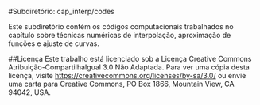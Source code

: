 #Subdiretório: cap_interp/codes

Este subdiretório contém os códigos computacionais trabalhados no capítulo sobre técnicas numéricas de interpolação, aproximação de funções e ajuste de curvas.

##Licença
Este trabalho está licenciado sob a Licença Creative Commons Atribuição-CompartilhaIgual 3.0 Não Adaptada. Para ver uma cópia desta licença, visite https://creativecommons.org/licenses/by-sa/3.0/ ou envie uma carta para Creative Commons, PO Box 1866, Mountain View, CA 94042, USA.
